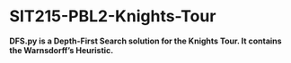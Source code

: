 # SIT215-PBL2-Knights-Tour
<b>DFS.py is a Depth-First Search solution for the Knights Tour. It contains the Warnsdorff’s Heuristic. </b>
